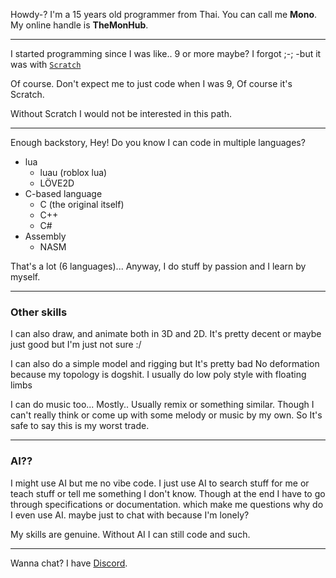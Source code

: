 Howdy-? I'm a 15 years old programmer from Thai. You can call me **Mono**. My online handle is **TheMonHub**.

---

I started programming since I was like.. 9 or more maybe? I forgot ;-; -but it was with [`Scratch`](https://scratch.mit.edu)

Of course. Don't expect me to just code when I was 9, Of course it's Scratch. 

Without Scratch I would not be interested in this path.

---

Enough backstory, Hey! Do you know I can code in multiple languages?

- lua
  - luau (roblox lua)
  - LÖVE2D
- C-based language
  - C (the original itself)
  - C++
  - C#
- Assembly
  - NASM

That's a lot (6 languages)... Anyway, I do stuff by passion and I learn by myself.

 ---

 ### Other skills

I can also draw, and animate both in 3D and 2D. It's pretty decent or maybe just good but I'm just not sure :/
 
I can also do a simple model and rigging but It's pretty bad No deformation because my topology is dogshit. I usually do low poly style with floating limbs

I can do music too... Mostly.. Usually remix or something similar. Though I can't really think or come up with some melody or music by my own. So It's safe to say this is my worst trade.

 ---

 ### AI??
 
I might use AI but me no vibe code. I just use AI to search stuff for me or teach stuff or tell me something I don't know. Though at the end I have to go through specifications or documentation. which make me questions why do I even use AI. maybe just to chat with because I'm lonely?

 My skills are genuine. Without AI I can still code and such.

---

 Wanna chat? I have [Discord](https://discord.gg/5JS24UBx).
